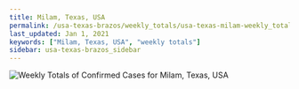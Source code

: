 ```yaml
---
title: Milam, Texas, USA
permalink: /usa-texas-brazos/weekly_totals/usa-texas-milam-weekly_totals.html
last_updated: Jan 1, 2021
keywords: ["Milam, Texas, USA", "weekly totals"]
sidebar: usa-texas-brazos_sidebar
---
```


![Weekly Totals of Confirmed Cases for Milam, Texas, USA](/covid_tracker/images/graphs/usa-texas-milam-weekly_totals_graph.png)

